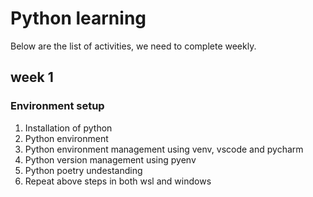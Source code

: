 # Python learning

Below are the list of activities, we need to complete weekly.

## week 1

### Environment setup

1. Installation of python
2. Python environment
3. Python environment management using venv, vscode and pycharm
4. Python version management using pyenv
5. Python poetry undestanding
6. Repeat above steps in both wsl and windows


